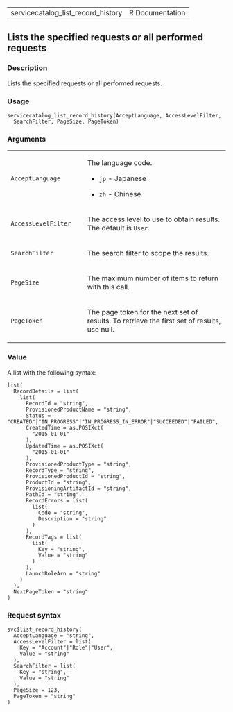 <table style="width: 100%;">
<tbody>
<tr class="odd">
<td>servicecatalog_list_record_history</td>
<td style="text-align: right;">R Documentation</td>
</tr>
</tbody>
</table>

## Lists the specified requests or all performed requests

### Description

Lists the specified requests or all performed requests.

### Usage

    servicecatalog_list_record_history(AcceptLanguage, AccessLevelFilter,
      SearchFilter, PageSize, PageToken)

### Arguments

<table>
<colgroup>
<col style="width: 35%" />
<col style="width: 65%" />
</colgroup>
<tbody>
<tr class="odd">
<td><code
id="servicecatalog_list_record_history_:_AcceptLanguage">AcceptLanguage</code></td>
<td><p>The language code.</p>
<ul>
<li><p><code>jp</code> - Japanese</p></li>
<li><p><code>zh</code> - Chinese</p></li>
</ul></td>
</tr>
<tr class="even">
<td><code
id="servicecatalog_list_record_history_:_AccessLevelFilter">AccessLevelFilter</code></td>
<td><p>The access level to use to obtain results. The default is
<code>User</code>.</p></td>
</tr>
<tr class="odd">
<td><code
id="servicecatalog_list_record_history_:_SearchFilter">SearchFilter</code></td>
<td><p>The search filter to scope the results.</p></td>
</tr>
<tr class="even">
<td><code
id="servicecatalog_list_record_history_:_PageSize">PageSize</code></td>
<td><p>The maximum number of items to return with this call.</p></td>
</tr>
<tr class="odd">
<td><code
id="servicecatalog_list_record_history_:_PageToken">PageToken</code></td>
<td><p>The page token for the next set of results. To retrieve the first
set of results, use null.</p></td>
</tr>
</tbody>
</table>

### Value

A list with the following syntax:

    list(
      RecordDetails = list(
        list(
          RecordId = "string",
          ProvisionedProductName = "string",
          Status = "CREATED"|"IN_PROGRESS"|"IN_PROGRESS_IN_ERROR"|"SUCCEEDED"|"FAILED",
          CreatedTime = as.POSIXct(
            "2015-01-01"
          ),
          UpdatedTime = as.POSIXct(
            "2015-01-01"
          ),
          ProvisionedProductType = "string",
          RecordType = "string",
          ProvisionedProductId = "string",
          ProductId = "string",
          ProvisioningArtifactId = "string",
          PathId = "string",
          RecordErrors = list(
            list(
              Code = "string",
              Description = "string"
            )
          ),
          RecordTags = list(
            list(
              Key = "string",
              Value = "string"
            )
          ),
          LaunchRoleArn = "string"
        )
      ),
      NextPageToken = "string"
    )

### Request syntax

    svc$list_record_history(
      AcceptLanguage = "string",
      AccessLevelFilter = list(
        Key = "Account"|"Role"|"User",
        Value = "string"
      ),
      SearchFilter = list(
        Key = "string",
        Value = "string"
      ),
      PageSize = 123,
      PageToken = "string"
    )

